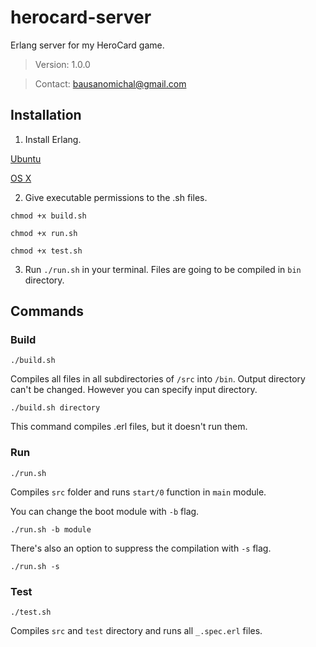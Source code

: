 # herocard-server
Erlang server for my HeroCard game.

> Version: 1.0.0

> Contact: bausanomichal@gmail.com

## Installation

1. Install Erlang.

[Ubuntu](https://hostpresto.com/community/tutorials/how-to-install-erlang-on-ubuntu-16-04/)

[OS X](http://erlang.org/doc/installation_guide/INSTALL.html#Advanced-configuration-and-build-of-ErlangOTP_Building_OS-X-Darwin)

2. Give executable permissions to the .sh files.

`chmod +x build.sh`

`chmod +x run.sh`

`chmod +x test.sh`

3. Run `./run.sh` in your terminal. Files are going to be compiled in `bin` directory.

## Commands

### Build
`./build.sh`

Compiles all files in all subdirectories of `/src` into `/bin`.
Output directory can't be changed. However you can specify input directory.

`./build.sh directory`

This command compiles .erl files, but it doesn't run them.

### Run
`./run.sh`

Compiles `src` folder and runs `start/0` function in `main` module.

You can change the boot module with `-b` flag.

`./run.sh -b module`

There's also an option to suppress the compilation with `-s` flag.

`./run.sh -s`

### Test
`./test.sh`

Compiles `src` and `test` directory and runs all `_.spec.erl` files.
